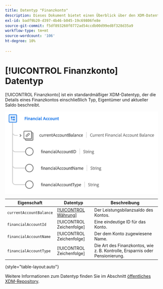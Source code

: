 ```yaml
---
title: Datentyp "Finanzkonto"
description: Dieses Dokument bietet einen Überblick über den XDM-Datentyp für Finanzkonten.
exl-id: badf9b20-d397-4b46-b045-19c69806fe8e
source-git-commit: f5df893260f0772ad54ccdb00d99ed8f328d35a9
workflow-type: tm+mt
source-wordcount: '106'
ht-degree: 10%

---
```


# [!UICONTROL Finanzkonto] Datentyp

[!UICONTROL Finanzkonto] ist ein standardmäßiger XDM-Datentyp, der die Details eines Finanzkontos einschließlich Typ, Eigentümer und aktueller Saldo beschreibt.

![](../images/data-types/financial-account.png)

| Eigenschaft | Datentyp | Beschreibung |
| --- | --- | --- |
| `currentAccountBalance` | [[!UICONTROL Währung]](./currency.md) | Der Leistungsbilanzsaldo des Kontos. |
| `financialAccountId` | [!UICONTROL Zeichenfolge] | Eine eindeutige ID für das Konto. |
| `financialAccountName` | [!UICONTROL Zeichenfolge] | Der dem Konto zugewiesene Name. |
| `financialAccountType` | [!UICONTROL Zeichenfolge] | Die Art des Finanzkontos, wie z. B. Kontrolle, Ersparnis oder Pensionierung. |

{style=&quot;table-layout:auto&quot;}

Weitere Informationen zum Datentyp finden Sie im Abschnitt [öffentliches XDM-Repository](https://github.com/adobe/xdm/blob/master/docs/reference/datatypes/financial-account.schema.json).
